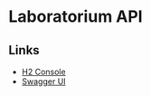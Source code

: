 # Laboratorium API

## Links

- [H2 Console](http://localhost:8080/api/h2-console)
- [Swagger UI](http://localhost:8080/api/swagger-ui/index.html)